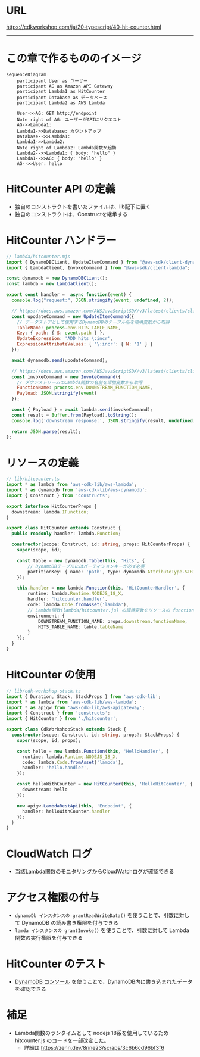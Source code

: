 # URL
https://cdkworkshop.com/ja/20-typescript/40-hit-counter.html

---

# この章で作るもののイメージ

```mermaid
sequenceDiagram
    participant User as ユーザー
    participant AG as Amazon API Gateway
    participant Lambda1 as HitCounter
    participant Database as データベース
    participant Lambda2 as AWS Lambda

    User->>AG: GET http://endpoint
    Note right of AG: ユーザーがAPIにリクエスト
    AG->>Lambda1: 
    Lambda1->>Database: カウントアップ
    Database-->>Lambda1: 
    Lambda1->>Lambda2: 
    Note right of Lambda2: Lambda関数が起動
    Lambda2-->>Lambda1: { body: "hello" }
    Lambda1-->>AG: { body: "hello" }
    AG-->>User: hello
```

# HitCounter API の定義
- 独自のコンストラクトを書いたファイルは、lib配下に置く
- 独自のコンストラクトは、Constructを継承する

# HitCounter ハンドラー

```js
// lambda/hitcounter.mjs
import { DynamoDBClient, UpdateItemCommand } from "@aws-sdk/client-dynamodb";
import { LambdaClient, InvokeCommand } from "@aws-sdk/client-lambda";

const dynamodb = new DynamoDBClient();
const lambda = new LambdaClient();

export const handler =  async function(event) {
  console.log("request:", JSON.stringify(event, undefined, 2));

  // https://docs.aws.amazon.com/AWSJavaScriptSDK/v3/latest/clients/client-dynamodb/classes/updateitemcommand.html
  const upodateCommand = new UpdateItemCommand({
    // データストアとして使用するDynamoDBのテーブル名を環境変数から取得
    TableName: process.env.HITS_TABLE_NAME,
    Key: { path: { S: event.path } },
    UpdateExpression: 'ADD hits \:incr',
    ExpressionAttributeValues: { '\:incr': { N: '1' } }
  });

  await dynamodb.send(upodateCommand);

  // https://docs.aws.amazon.com/AWSJavaScriptSDK/v3/latest/clients/client-lambda/classes/invokecommand.html
  const invokeCommand = new InvokeCommand({
    // ダウンストリームのLambda関数の名前を環境変数から取得
    FunctionName: process.env.DOWNSTREAM_FUNCTION_NAME,
    Payload: JSON.stringify(event)
  });

  const { Payload } = await lambda.send(invokeCommand);
  const result = Buffer.from(Payload).toString();
  console.log('downstream response:', JSON.stringify(result, undefined, 2));

  return JSON.parse(result);
};
```

# リソースの定義

```ts
// lib/hitcounter.ts
import * as lambda from 'aws-cdk-lib/aws-lambda';
import * as dynamodb from 'aws-cdk-lib/aws-dynamodb';
import { Construct } from 'constructs';

export interface HitCounterProps {
  downstream: lambda.IFunction;
}

export class HitCounter extends Construct {
  public readonly handler: lambda.Function;

  constructor(scope: Construct, id: string, props: HitCounterProps) {
    super(scope, id);

    const table = new dynamodb.Table(this, 'Hits', {    
        // DynamoDBテーブルにはパーティションキーが必ず必要
        partitionKey: { name: 'path', type: dynamodb.AttributeType.STRING }
    });

    this.handler = new lambda.Function(this, 'HitCounterHandler', {
        runtime: lambda.Runtime.NODEJS_18_X,
        handler: 'hitcounter.handler',
        code: lambda.Code.fromAsset('lambda'),
        // Lambda関数(lambda/hitcounter.js) の環境変数をリソースの function_name と table_name に紐付ける
        environment: {
            DOWNSTREAM_FUNCTION_NAME: props.downstream.functionName,
            HITS_TABLE_NAME: table.tableName
        }
    });
  }
}
```

# HitCounter の使用

```ts
// lib/cdk-workshop-stack.ts
import { Duration, Stack, StackProps } from 'aws-cdk-lib';
import * as lambda from 'aws-cdk-lib/aws-lambda';
import * as apigw from 'aws-cdk-lib/aws-apigateway';
import { Construct } from 'constructs';
import { HitCounter } from './hitcounter';

export class CdkWorkshopStack extends Stack {
  constructor(scope: Construct, id: string, props?: StackProps) {
    super(scope, id, props);

    const hello = new lambda.Function(this, 'HelloHandler', {
      runtime: lambda.Runtime.NODEJS_18_X,
      code: lambda.Code.fromAsset('lambda'),
      handler: 'hello.handler',
    });

    const helloWithCounter = new HitCounter(this, 'HelloHitCounter', {
      downstream: hello
    });

    new apigw.LambdaRestApi(this, 'Endpoint', {
      handler: helloWithCounter.handler
    });
  }
}
```

# CloudWatch ログ
- 当該Lambda関数のモニタリングからCloudWatchログが確認できる

# アクセス権限の付与
- `dynamoDb インスタンスの grantReadWriteData()` を使うことで、引数に対して DynamoDB の読み書き権限を付与できる
- `lamda インスタンスの grantInvoke()` を使うことで、引数に対して Lambda関数の実行権限を付与できる

# HitCounter のテスト
- [DynamoDB コンソール](https://us-east-1.console.aws.amazon.com/dynamodbv2/home?region=us-east-1#item-explorer) を使うことで、DynamoDB内に書き込まれたデータを確認できる

# 補足
- Lambda関数のランタイムとして nodejs 18系を使用しているため hitcounter.js のコードを一部改変した。
  - 詳細は https://zenn.dev/8rine23/scraps/3c6b6cd96bf3f6